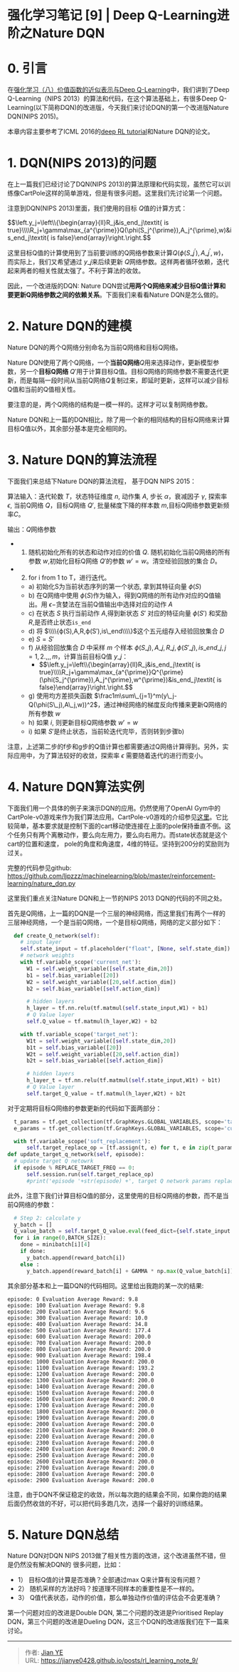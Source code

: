 # 强化学习笔记 [9] | Deep Q-Learning进阶之Nature DQN


# 0. 引言

在[强化学习（八）价值函数的近似表示与Deep Q-Learning](https://www.cnblogs.com/pinard/p/9714655.html)中，我们讲到了Deep Q-Learning（NIPS 2013）的算法和代码，在这个算法基础上，有很多Deep Q-Learning(以下简称DQN)的改进版，今天我们来讨论DQN的第一个改进版Nature DQN(NIPS 2015)。

本章内容主要参考了ICML 2016的[deep RL tutorial](https://icml.cc/2016/tutorials/deep_rl_tutorial.pdf)和Nature DQN的论文。

# 1. DQN(NIPS 2013)的问题

在上一篇我们已经讨论了DQN(NIPS 2013)的算法原理和代码实现，虽然它可以训练像CartPole这样的简单游戏，但是有很多问题。这里我们先讨论第一个问题。

注意到DQN(NIPS 2013)里面，我们使用的目标 $Q$值的计算方式：

$$\left.y\_j=\left\\\\{\begin{array}{ll}R\_j&is\_end\_j\textit{ is true}\\\\\\\\R\_j+\gamma\max\_{a^{\prime}}Q(\phi(S\_j^{\prime}),A\_j^{\prime},w)&is\_end\_j\textit{ is false}\end{array}\right.\right.$$

这里目标Q值的计算使用到了当前要训练的Q网络参数来计算$Q(\phi(S\_j^{\prime}),A\_j^{\prime},w)$，而实际上，我们又希望通过 $y\_j$来后续更新 $Q$网络参数。这样两者循环依赖，迭代起来两者的相关性就太强了。不利于算法的收敛。

因此，一个改进版的DQN: Nature DQN尝试**用两个Q网络来减少目标Q值计算和要更新Q网络参数之间的依赖关系**。下面我们来看看Nature DQN是怎么做的。

# 2. Nature DQN的建模

Nature DQN的两个Q网络分别命名为当前Q网络和目标Q网络。

Nature DQN使用了两个Q网络，一个**当前Q网络**$Q$用来选择动作，更新模型参数，另一个**目标Q网络** $Q'$用于计算目标Q值。目标Q网络的网络参数不需要迭代更新，而是每隔一段时间从当前Q网络$Q$复制过来，即延时更新，这样可以减少目标Q值和当前的Q值相关性。

要注意的是，两个Q网络的结构是一模一样的。这样才可以复制网络参数。

Nature DQN和上一篇的DQN相比，除了用一个新的相同结构的目标Q网络来计算目标Q值以外，其余部分基本是完全相同的。

# 3. Nature DQN的算法流程

下面我们来总结下Nature DQN的算法流程， 基于DQN NIPS 2015：

算法输入：迭代轮数 $T$，状态特征维度 $n$, 动作集 $A$, 步长 $α$，衰减因子 $γ$, 探索率 $ϵ$, 当前Q网络 $Q$，目标Q网络 $Q'$, 批量梯度下降的样本数 $m$,目标Q网络参数更新频率$C$。

输出：$Q$网络参数
  - 1. 随机初始化所有的状态和动作对应的价值 $Q$. 随机初始化当前Q网络的所有参数 $w$,初始化目标Q网络 $Q'$的参数 $w'=w$。清空经验回放的集合 $D$。
  - 2. for i from 1 to T，进行迭代。
    - a) 初始化S为当前状态序列的第一个状态, 拿到其特征向量 $ϕ(S)$
    - b) 在Q网络中使用 $ϕ(S)$作为输入，得到Q网络的所有动作对应的Q值输出。用 $ϵ−$贪婪法在当前Q值输出中选择对应的动作 $A$
    - c) 在状态 $S$ 执行当前动作 $A$,得到新状态 $S'$ 对应的特征向量 $ϕ(S')$ 和奖励 $R$,是否终止状态`is_end`
    - d) 将 $\\\\{ϕ(S),A,R,ϕ(S′),is\_end\\\\}$这个五元组存入经验回放集合 $D$
    - e) $S=S'$
    - f) 从经验回放集合 $D$ 中采样 $m$ 个样本 ${ϕ(S\_j),A\_j,R\_j,ϕ(S'\_j),is\_end\_j},j=1,2.,,,m$，计算当前目标Q值 $y\_j$：
      - $$\left.y\_j=\left\\\\{\begin{array}{ll}R\_j&is\_end\_j\textit{ is true}\\\\\\\\R\_j+\gamma\max\_{a^{\prime}}Q^{\prime}(\phi(S\_j^{\prime}),A\_j^{\prime},w^{\prime})&is\_end\_j\textit{ is false}\end{array}\right.\right.$$
    - g) 使用均方差损失函数 $\frac1m\sum\_{j=1}^m(y\_j-Q(\phi(S\_j),A\_j,w))^2$，通过神经网络的梯度反向传播来更新Q网络的所有参数 $w$
    - h) 如果 $i%C=1$, 则更新目标Q网络参数 $w'=w$
    - i) 如果 $S'$是终止状态，当前轮迭代完毕，否则转到步骤b)

注意，上述第二步的f步和g步的Q值计算也都需要通过Q网络计算得到。另外，实际应用中，为了算法较好的收敛，探索率 $ϵ$ 需要随着迭代的进行而变小。

# 4. Nature DQN算法实例

下面我们用一个具体的例子来演示DQN的应用。仍然使用了OpenAI Gym中的CartPole-v0游戏来作为我们算法应用。CartPole-v0游戏的介绍参见[这里](https://github.com/openai/gym/wiki/CartPole-v0)。它比较简单，基本要求就是控制下面的cart移动使连接在上面的pole保持垂直不倒。这个任务只有两个离散动作，要么向左用力，要么向右用力。而state状态就是这个cart的位置和速度， pole的角度和角速度，4维的特征。坚持到200分的奖励则为过关。

完整的代码参见github: https://github.com/ljpzzz/machinelearning/blob/master/reinforcement-learning/nature_dqn.py

这里我们重点关注Nature DQN和上一节的NIPS 2013 DQN的代码的不同之处。

首先是Q网络，上一篇的DQN是一个三层的神经网络，而这里我们有两个一样的三层神经网络，一个是当前Q网络，一个是目标Q网络，网络的定义部分如下：


```python
  def create_Q_network(self):
    # input layer
    self.state_input = tf.placeholder("float", [None, self.state_dim])
    # network weights
    with tf.variable_scope('current_net'):
      W1 = self.weight_variable([self.state_dim,20])
      b1 = self.bias_variable([20])
      W2 = self.weight_variable([20,self.action_dim])
      b2 = self.bias_variable([self.action_dim])

      # hidden layers
      h_layer = tf.nn.relu(tf.matmul(self.state_input,W1) + b1)
      # Q Value layer
      self.Q_value = tf.matmul(h_layer,W2) + b2

    with tf.variable_scope('target_net'):
      W1t = self.weight_variable([self.state_dim,20])
      b1t = self.bias_variable([20])
      W2t = self.weight_variable([20,self.action_dim])
      b2t = self.bias_variable([self.action_dim])

      # hidden layers
      h_layer_t = tf.nn.relu(tf.matmul(self.state_input,W1t) + b1t)
      # Q Value layer
      self.target_Q_value = tf.matmul(h_layer,W2t) + b2t
```

对于定期将目标Q网络的参数更新的代码如下面两部分：

```python
  t_params = tf.get_collection(tf.GraphKeys.GLOBAL_VARIABLES, scope='target_net')
  e_params = tf.get_collection(tf.GraphKeys.GLOBAL_VARIABLES, scope='current_net')

  with tf.variable_scope('soft_replacement'):
      self.target_replace_op = [tf.assign(t, e) for t, e in zip(t_params, e_params)]
def update_target_q_network(self, episode):
  # update target Q netowrk
  if episode % REPLACE_TARGET_FREQ == 0:
      self.session.run(self.target_replace_op)
      #print('episode '+str(episode) +', target Q network params replaced!')
```

此外，注意下我们计算目标Q值的部分，这里使用的目标Q网络的参数，而不是当前Q网络的参数：

```python
  # Step 2: calculate y
  y_batch = []
  Q_value_batch = self.target_Q_value.eval(feed_dict={self.state_input:next_state_batch})
  for i in range(0,BATCH_SIZE):
    done = minibatch[i][4]
    if done:
      y_batch.append(reward_batch[i])
    else :
      y_batch.append(reward_batch[i] + GAMMA * np.max(Q_value_batch[i]))
```
其余部分基本和上一篇DQN的代码相同。这里给出我跑的某一次的结果:
```shell
episode: 0 Evaluation Average Reward: 9.8
episode: 100 Evaluation Average Reward: 9.8
episode: 200 Evaluation Average Reward: 9.6
episode: 300 Evaluation Average Reward: 10.0
episode: 400 Evaluation Average Reward: 34.8
episode: 500 Evaluation Average Reward: 177.4
episode: 600 Evaluation Average Reward: 200.0
episode: 700 Evaluation Average Reward: 200.0
episode: 800 Evaluation Average Reward: 200.0
episode: 900 Evaluation Average Reward: 198.4
episode: 1000 Evaluation Average Reward: 200.0
episode: 1100 Evaluation Average Reward: 193.2
episode: 1200 Evaluation Average Reward: 200.0
episode: 1300 Evaluation Average Reward: 200.0
episode: 1400 Evaluation Average Reward: 200.0
episode: 1500 Evaluation Average Reward: 200.0
episode: 1600 Evaluation Average Reward: 200.0
episode: 1700 Evaluation Average Reward: 200.0
episode: 1800 Evaluation Average Reward: 200.0
episode: 1900 Evaluation Average Reward: 200.0
episode: 2000 Evaluation Average Reward: 200.0
episode: 2100 Evaluation Average Reward: 200.0
episode: 2200 Evaluation Average Reward: 200.0
episode: 2300 Evaluation Average Reward: 200.0
episode: 2400 Evaluation Average Reward: 200.0
episode: 2500 Evaluation Average Reward: 200.0
episode: 2600 Evaluation Average Reward: 200.0
episode: 2700 Evaluation Average Reward: 200.0
episode: 2800 Evaluation Average Reward: 200.0
episode: 2900 Evaluation Average Reward: 200.0
```
注意，由于DQN不保证稳定的收敛，所以每次跑的结果会不同，如果你跑的结果后面仍然收敛的不好，可以把代码多跑几次，选择一个最好的训练结果。

# 5. Nature DQN总结

Nature DQN对DQN NIPS 2013做了相关性方面的改进，这个改进虽然不错，但是仍然没有解决DQN的 很多问题，比如：
  - 1） 目标Q值的计算是否准确？全部通过max Q来计算有没有问题？
  - 2） 随机采样的方法好吗？按道理不同样本的重要性是不一样的。
  - 3） Q值代表状态，动作的价值，那么单独动作价值的评估会不会更准确？

第一个问题对应的改进是Double DQN, 第二个问题的改进是Prioritised Replay DQN，第三个问题的改进是Dueling DQN，这三个DQN的改进版我们在下一篇来讨论。


---

> 作者: [Jian YE](https://github.com/jianye0428)  
> URL: https://jianye0428.github.io/posts/rl_learning_note_9/  

